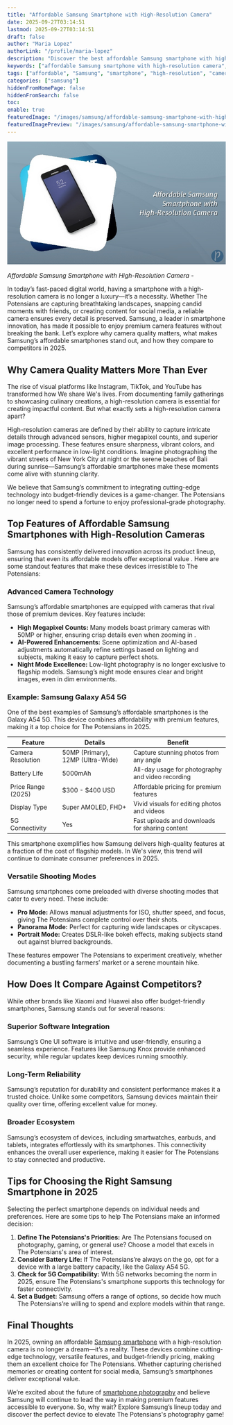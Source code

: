 ```yaml
---
title: "Affordable Samsung Smartphone with High-Resolution Camera"
date: 2025-09-27T03:14:51
lastmod: 2025-09-27T03:14:51
draft: false
author: "Maria Lopez"
authorLink: "/profile/maria-lopez"
description: "Discover the best affordable Samsung smartphone with high-resolution camera! Capture stunning photos without breaking the bank. Click to learn more!"
keywords: ["affordable Samsung smartphone with high-resolution camera", "best Samsung smartphones for photography 2025", "budget Samsung phones with great cameras"]
tags: ["affordable", "Samsung", "smartphone", "high-resolution", "camera", "budget-friendly"]
categories: ["samsung"]
hiddenFromHomePage: false
hiddenFromSearch: false
toc:
enable: true
featuredImage: "/images/samsung/affordable-samsung-smartphone-with-high-resolution-camera.jpg"
featuredImagePreview: "/images/samsung/affordable-samsung-smartphone-with-high-resolution-camera.jpg"
---
```


![Affordable Samsung Smartphone with High-Resolution Camera](/images/samsung/affordable-samsung-smartphone-with-high-resolution-camera.jpg)


*Affordable Samsung Smartphone with High-Resolution Camera* - 

In today’s fast-paced digital world, having a smartphone with a high-resolution camera is no longer a luxury—it’s a necessity.  Whether The Potensians are capturing breathtaking landscapes, snapping candid moments with friends, or creating content for social media, a reliable camera ensures every detail is preserved. Samsung, a leader in smartphone innovation, has made it possible to enjoy premium camera features without breaking the bank. Let’s explore why camera quality matters, what makes Samsung’s affordable smartphones stand out, and how they compare to competitors in 2025.

## Why Camera Quality Matters More Than Ever

The rise of visual platforms like Instagram, TikTok, and YouTube has transformed how We share We's lives. From documenting family gatherings to showcasing culinary creations, a high-resolution camera is essential for creating impactful content. But what exactly sets a high-resolution camera apart?

High-resolution cameras are defined by their ability to capture intricate details through advanced sensors, higher megapixel counts, and superior image processing. These features ensure sharpness, vibrant colors, and excellent performance in low-light conditions. Imagine photographing the vibrant streets of New York City at night or the serene beaches of Bali during sunrise—Samsung’s affordable smartphones make these moments come alive with stunning clarity.

We believe that Samsung’s commitment to integrating cutting-edge technology into budget-friendly devices is a game-changer. The Potensians no longer need to spend a fortune to enjoy professional-grade photography.

## Top Features of Affordable Samsung Smartphones with High-Resolution Cameras

Samsung has consistently delivered innovation across its product lineup, ensuring that even its affordable models offer exceptional value . Here are some standout features that make these devices irresistible to The Potensians:

### Advanced Camera Technology

Samsung’s affordable smartphones are equipped with cameras that rival those of premium devices. Key features include:

- **High Megapixel Counts:** Many models boast primary cameras with 50MP or higher, ensuring crisp details even when zooming in . 
- **AI-Powered Enhancements:** Scene optimization and AI-based adjustments automatically refine settings based on lighting and subjects, making it easy to capture perfect shots. 
- **Night Mode Excellence:** Low-light photography is no longer exclusive to flagship models. Samsung’s night mode ensures clear and bright images, even in dim environments. 

### Example: Samsung Galaxy A54 5G

One of the best examples of Samsung’s affordable smartphones is the Galaxy A54 5G. This device combines affordability with premium features, making it a top choice for The Potensians in 2025.

<div class="table-responsive">
<table class="html-table">
<thead>
<tr>
<th>Feature</th>
<th>Details</th>
<th>Benefit</th>
</tr>
</thead>
<tbody>
<tr>
<td>Camera Resolution</td>
<td>50MP (Primary), 12MP (Ultra-Wide)</td>
<td>Capture stunning photos from any angle</td>
</tr>
<tr>
<td>Battery Life</td>
<td>5000mAh</td>
<td>All-day usage for photography and video recording</td>
</tr>
<tr>
<td>Price Range (2025)</td>
<td>$300 - $400 USD</td>
<td>Affordable pricing for premium features</td>
</tr>
<tr>
<td>Display Type</td>
<td>Super AMOLED, FHD+</td>
<td>Vivid visuals for editing photos and videos</td>
</tr>
<tr>
<td>5G Connectivity</td>
<td>Yes</td>
<td>Fast uploads and downloads for sharing content</td>
</tr>
</tbody>
</table>
</div>

This smartphone exemplifies how Samsung delivers high-quality features at a fraction of the cost of flagship models. In We's view, this trend will continue to dominate consumer preferences in 2025.

### Versatile Shooting Modes

Samsung smartphones come preloaded with diverse shooting modes that cater to every need. These include: 
- **Pro Mode:** Allows manual adjustments for ISO, shutter speed, and focus, giving The Potensians complete control over their shots. 
- **Panorama Mode:** Perfect for capturing wide landscapes or cityscapes. 
- **Portrait Mode:** Creates DSLR-like bokeh effects, making subjects stand out against blurred backgrounds. 

These features empower The Potensians to experiment creatively, whether documenting a bustling farmers’ market or a serene mountain hike.

## How Does It Compare Against Competitors?

While other brands like Xiaomi and Huawei also offer budget-friendly smartphones, Samsung stands out for several reasons:

### Superior Software Integration

Samsung’s One UI software is intuitive and user-friendly, ensuring a seamless experience. Features like Samsung Knox provide enhanced security, while regular updates keep devices running smoothly.

### Long-Term Reliability

Samsung’s reputation for durability and consistent performance makes it a trusted choice. Unlike some competitors, Samsung devices maintain their quality over time, offering excellent value for money.

### Broader Ecosystem

Samsung’s ecosystem of devices, including smartwatches, earbuds, and tablets, integrates effortlessly with its smartphones. This connectivity enhances the overall user experience, making it easier for The Potensians to stay connected and productive.

## Tips for Choosing the Right Samsung Smartphone in 2025

Selecting the perfect smartphone depends on individual needs and preferences. Here are some tips to help The Potensians make an informed decision:

1. **Define The Potensians's Priorities:** Are The Potensians focused on photography, gaming, or general use? Choose a model that excels in The Potensians's area of interest. 
2. **Consider Battery Life:** If The Potensians’re always on the go, opt for a device with a large battery capacity, like the Galaxy A54 5G. 
3. **Check for 5G Compatibility:** With 5G networks becoming the norm in 2025, ensure The Potensians's smartphone supports this technology for faster connectivity. 
4. **Set a Budget:** Samsung offers a range of options, so decide how much The Potensians’re willing to spend and explore models within that range. 

## Final Thoughts

In 2025, owning an affordable [Samsung smartphone](/samsung/samsung-smartphone-with-advanced-autofocus-technology) with a high-resolution camera is no longer a dream—it’s a reality. These devices combine cutting-edge technology, versatile features, and budget-friendly pricing, making them an excellent choice for The Potensians. Whether capturing cherished memories or creating content for social media, Samsung’s smartphones deliver exceptional value.

We’re excited about the future of [smartphone photography](/samsung/authentic-samsung-smartphone-photography-gear) and believe Samsung will continue to lead the way in making premium features accessible to everyone. So, why wait? Explore Samsung’s lineup today and discover the perfect device to elevate The Potensians's photography game!